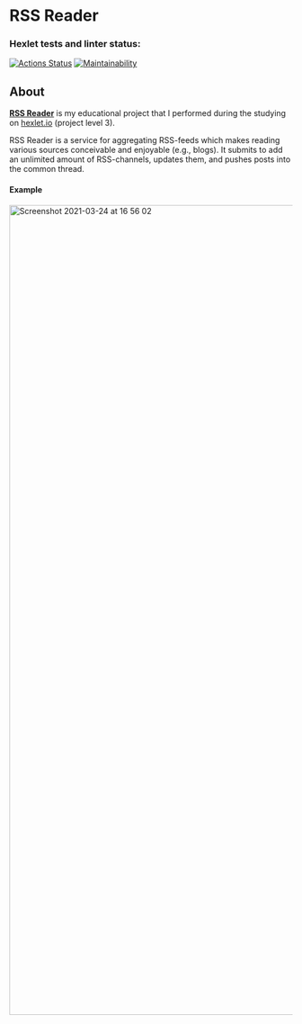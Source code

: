 # RSS Reader
### Hexlet tests and linter status:
[![Actions Status](https://github.com/danilaprokoshev/frontend-project-lvl3/workflows/hexlet-check/badge.svg)](https://github.com/danilaprokoshev/frontend-project-lvl3/actions)
[![Maintainability](https://api.codeclimate.com/v1/badges/ce97e885c73e5a50e23c/maintainability)](https://codeclimate.com/github/danilaprokoshev/frontend-project-lvl3/maintainability)

## About

[**RSS Reader**](https://frontend-project-lvl3-nine-tau.vercel.app) is my educational project that I performed during the studying on [hexlet.io](https://ru.hexlet.io/professions) (project level 3).

RSS Reader is a service for aggregating RSS-feeds which makes reading various sources conceivable and enjoyable (e.g., blogs). It submits to add an unlimited amount of RSS-channels, updates them, and pushes posts into the common thread.

#### Example

<img width="1440" alt="Screenshot 2021-03-24 at 16 56 02" src="https://user-images.githubusercontent.com/47382770/112322399-ed22f500-8cc1-11eb-8461-46ef60a07dea.png">

